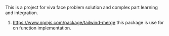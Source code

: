 This is a project for viva face problem solution and complex part learning and integration.

1. https://www.npmjs.com/package/tailwind-merge
   this package is use for cn function implementation.
